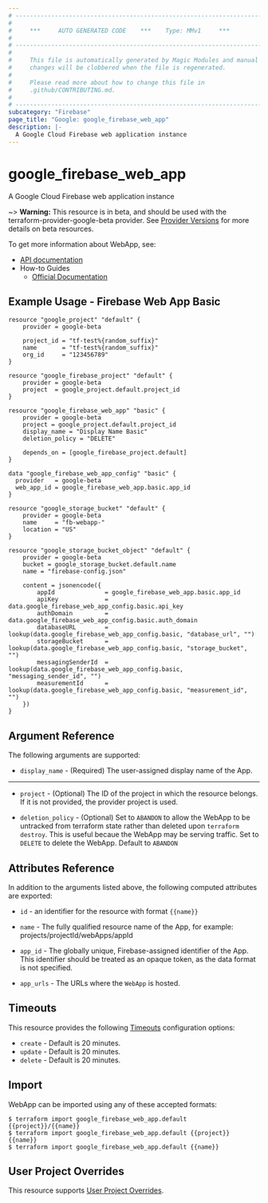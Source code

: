 ```yaml
---
# ----------------------------------------------------------------------------
#
#     ***     AUTO GENERATED CODE    ***    Type: MMv1     ***
#
# ----------------------------------------------------------------------------
#
#     This file is automatically generated by Magic Modules and manual
#     changes will be clobbered when the file is regenerated.
#
#     Please read more about how to change this file in
#     .github/CONTRIBUTING.md.
#
# ----------------------------------------------------------------------------
subcategory: "Firebase"
page_title: "Google: google_firebase_web_app"
description: |-
  A Google Cloud Firebase web application instance
---
```


# google\_firebase\_web\_app

A Google Cloud Firebase web application instance

~> **Warning:** This resource is in beta, and should be used with the terraform-provider-google-beta provider.
See [Provider Versions](https://terraform.io/docs/providers/google/guides/provider_versions.html) for more details on beta resources.

To get more information about WebApp, see:

* [API documentation](https://firebase.google.com/docs/reference/firebase-management/rest/v1beta1/projects.webApps)
* How-to Guides
    * [Official Documentation](https://firebase.google.com/)

## Example Usage - Firebase Web App Basic


```hcl
resource "google_project" "default" {
	provider = google-beta

	project_id = "tf-test%{random_suffix}"
	name       = "tf-test%{random_suffix}"
	org_id     = "123456789"
}

resource "google_firebase_project" "default" {
	provider = google-beta
	project  = google_project.default.project_id
}

resource "google_firebase_web_app" "basic" {
	provider = google-beta
	project = google_project.default.project_id
	display_name = "Display Name Basic"
	deletion_policy = "DELETE"

	depends_on = [google_firebase_project.default]
}

data "google_firebase_web_app_config" "basic" {
  provider   = google-beta
  web_app_id = google_firebase_web_app.basic.app_id
}

resource "google_storage_bucket" "default" {
    provider = google-beta
    name     = "fb-webapp-"
    location = "US"
}

resource "google_storage_bucket_object" "default" {
    provider = google-beta
    bucket = google_storage_bucket.default.name
    name = "firebase-config.json"

    content = jsonencode({
        appId              = google_firebase_web_app.basic.app_id
        apiKey             = data.google_firebase_web_app_config.basic.api_key
        authDomain         = data.google_firebase_web_app_config.basic.auth_domain
        databaseURL        = lookup(data.google_firebase_web_app_config.basic, "database_url", "")
        storageBucket      = lookup(data.google_firebase_web_app_config.basic, "storage_bucket", "")
        messagingSenderId  = lookup(data.google_firebase_web_app_config.basic, "messaging_sender_id", "")
        measurementId      = lookup(data.google_firebase_web_app_config.basic, "measurement_id", "")
    })
}
```

## Argument Reference

The following arguments are supported:


* `display_name` -
  (Required)
  The user-assigned display name of the App.


- - -


* `project` - (Optional) The ID of the project in which the resource belongs.
    If it is not provided, the provider project is used.

* `deletion_policy` - (Optional) Set to `ABANDON` to allow the WebApp to be untracked from terraform state
rather than deleted upon `terraform destroy`. This is useful becaue the WebApp may be
serving traffic. Set to `DELETE` to delete the WebApp. Default to `ABANDON`


## Attributes Reference

In addition to the arguments listed above, the following computed attributes are exported:

* `id` - an identifier for the resource with format `{{name}}`

* `name` -
  The fully qualified resource name of the App, for example:
  projects/projectId/webApps/appId

* `app_id` -
  The globally unique, Firebase-assigned identifier of the App.
  This identifier should be treated as an opaque token, as the data format is not specified.

* `app_urls` -
  The URLs where the `WebApp` is hosted.


## Timeouts

This resource provides the following
[Timeouts](/docs/configuration/resources.html#timeouts) configuration options:

- `create` - Default is 20 minutes.
- `update` - Default is 20 minutes.
- `delete` - Default is 20 minutes.

## Import


WebApp can be imported using any of these accepted formats:

```
$ terraform import google_firebase_web_app.default {{project}}/{{name}}
$ terraform import google_firebase_web_app.default {{project}} {{name}}
$ terraform import google_firebase_web_app.default {{name}}
```

## User Project Overrides

This resource supports [User Project Overrides](https://registry.terraform.io/providers/hashicorp/google/latest/docs/guides/provider_reference#user_project_override).
